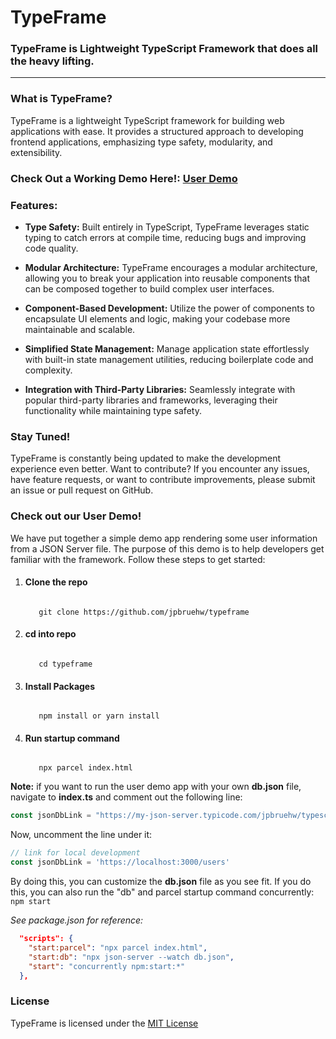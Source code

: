 # TypeFrame

### TypeFrame is Lightweight TypeScript Framework that does all the heavy lifting.

---

### What is TypeFrame?

TypeFrame is a lightweight TypeScript framework for building web applications with ease. It provides a structured approach to developing frontend applications, emphasizing type safety, modularity, and extensibility.

### Check Out a Working Demo Here!: [User Demo](https://jpbruehw.github.io/typeframe/)

### Features:

- **Type Safety:** Built entirely in TypeScript, TypeFrame leverages static typing to catch errors at compile time, reducing bugs and improving code quality.

- **Modular Architecture:** TypeFrame encourages a modular architecture, allowing you to break your application into reusable components that can be composed together to build complex user interfaces.

- **Component-Based Development:** Utilize the power of components to encapsulate UI elements and logic, making your codebase more maintainable and scalable.

- **Simplified State Management:** Manage application state effortlessly with built-in state management utilities, reducing boilerplate code and complexity.

- **Integration with Third-Party Libraries:** Seamlessly integrate with popular third-party libraries and frameworks, leveraging their functionality while maintaining type safety.

### Stay Tuned!

TypeFrame is constantly being updated to make the development experience even better. Want to contribute? If you encounter any issues, have feature requests, or want to contribute improvements, please submit an issue or pull request on GitHub.

### Check out our User Demo!

We have put together a simple demo app rendering some user information from a JSON Server file. The purpose of this demo is to help developers get familiar with the framework. Follow these steps to get started:

1. #### Clone the repo
   <code>
      git clone https://github.com/jpbruehw/typeframe
   </code>
2. #### cd into repo
   <code>
      cd typeframe
   </code>
3. #### Install Packages
   <code>
      npm install or yarn install
   </code>
4. #### Run startup command
   <code>
      npx parcel index.html
   </code>
**Note:** if you want to run the user demo app with your own __db.json__ file, navigate to __index.ts__ and comment out the following line:

```TypeScript
const jsonDbLink = "https://my-json-server.typicode.com/jpbruehw/typescript-web-framework/blob/main/users";
```

Now, uncomment the line under it:

```TypeScript
// link for local development
const jsonDbLink = 'https://localhost:3000/users'
```

By doing this, you can customize the **db.json** file as you see fit. If you do this, you can also run the "db" and parcel startup command concurrently:
<code>
npm start
</code>

_See package.json for reference:_

```JSON
  "scripts": {
    "start:parcel": "npx parcel index.html",
    "start:db": "npx json-server --watch db.json",
    "start": "concurrently npm:start:*"
  },
```

### License

TypeFrame is licensed under the [MIT License](https://opensource.org/licenses/MIT)
